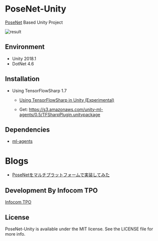 
# PoseNet-Unity

[PoseNet](https://github.com/tensorflow/tfjs-models/tree/master/posenet) Based Unity Project

![result](images/unity_result.png)

## Environment

* Unity 2018.1
* DotNet 4.6

## Installation

* Using TensorFlowSharp 1.7
  * [Using TensorFlowSharp in Unity (Experimental)](https://github.com/Unity-Technologies/ml-agents/blob/develop/docs/Using-TensorFlow-Sharp-in-Unity.md)

  * Get: https://s3.amazonaws.com/unity-ml-agents/0.5/TFSharpPlugin.unitypackage

## Dependencies

* [ml-agents](https://github.com/Unity-Technologies/ml-agents/)

# Blogs

* [PoseNetをマルチプラットフォームで実装してみた](https://qiita.com/otmb/items/561a62d3413295cc744e)

## Development By Infocom TPO

[Infocom TPO](https://lab.infocom.co.jp/)

## License

PoseNet-Unity is available under the MIT license. See the LICENSE file for more info.